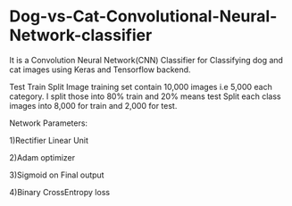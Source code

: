# Dog-vs-Cat-Convolutional-Neural-Network-classifier
It is a Convolution Neural Network(CNN) Classifier for Classifying dog and cat images using Keras and Tensorflow backend.


Test Train Split
Image training set contain 10,000 images i.e 5,000 each category. I split those into 80% train and 20% means test Split each class images into 8,000 for train and 2,000 for test.

Network Parameters:

  1)Rectifier Linear Unit
  
  2)Adam optimizer
  
  3)Sigmoid on Final output
  
  4)Binary CrossEntropy loss
